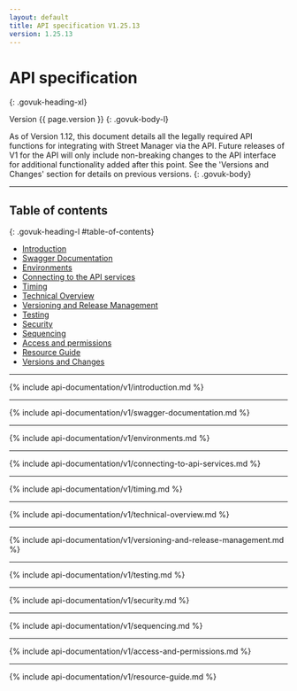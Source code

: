 ```yaml
---
layout: default
title: API specification V1.25.13
version: 1.25.13
---
```

# API specification
{: .govuk-heading-xl}

Version {{ page.version }}
{: .govuk-body-l}

As of Version 1.12, this document details all the legally required API functions for integrating with Street Manager via the API. Future releases of V1 for the API will only include non-breaking changes to the API interface for additional functionality added after this point. See the 'Versions and Changes' section for details on previous versions.
{: .govuk-body}

<hr class="govuk-section-break govuk-section-break--xl govuk-section-break--visible">

## Table of contents
{: .govuk-heading-l #table-of-contents}

<ul class="govuk-list govuk-list--number">
  <li><a class="govuk-link" href="#introduction">Introduction</a></li>
  <li><a class="govuk-link" href="#swagger-documentation">Swagger Documentation</a></li>
  <li><a class="govuk-link" href="#environments">Environments</a></li>
  <li><a class="govuk-link" href="#connecting">Connecting to the API services</a></li>
  <li><a class="govuk-link" href="#timing">Timing</a></li>
  <li><a class="govuk-link" href="#technical-overview">Technical Overview</a></li>
  <li><a class="govuk-link" href="#versioningandreleasemanagement">Versioning and Release Management</a></li>
  <li><a class="govuk-link" href="#testing">Testing</a></li>
  <li><a class="govuk-link" href="#security">Security</a></li>
  <li><a class="govuk-link" href="#sequencing">Sequencing</a></li>
  <li><a class="govuk-link" href="#access-and-permissions">Access and permissions</a></li>
  <li><a class="govuk-link" href="#resource-guide">Resource Guide</a></li>
  <li><a class="govuk-link" href="{{ site.baseurl }}/api-documentation/versions-and-changes/v1/changelog#v#{{ page.version | replace: '.', '-' }}">Versions and Changes</a></li>
</ul>

<hr class="govuk-section-break govuk-section-break--xl govuk-section-break--visible">

{% include api-documentation/v1/introduction.md %}

<hr class="govuk-section-break govuk-section-break--xl govuk-section-break--visible">

{% include api-documentation/v1/swagger-documentation.md %}

<hr class="govuk-section-break govuk-section-break--xl govuk-section-break--visible">

{% include api-documentation/v1/environments.md %}

<hr class="govuk-section-break govuk-section-break--xl govuk-section-break--visible">

{% include api-documentation/v1/connecting-to-api-services.md %}

<hr class="govuk-section-break govuk-section-break--xl govuk-section-break--visible">

{% include api-documentation/v1/timing.md %}

<hr class="govuk-section-break govuk-section-break--xl govuk-section-break--visible">

{% include api-documentation/v1/technical-overview.md %}

<hr class="govuk-section-break govuk-section-break--xl govuk-section-break--visible">

{% include api-documentation/v1/versioning-and-release-management.md %}

<hr class="govuk-section-break govuk-section-break--xl govuk-section-break--visible">

{% include api-documentation/v1/testing.md %}

<hr class="govuk-section-break govuk-section-break--xl govuk-section-break--visible">

{% include api-documentation/v1/security.md %}

<hr class="govuk-section-break govuk-section-break--xl govuk-section-break--visible">

{% include api-documentation/v1/sequencing.md %}

<hr class="govuk-section-break govuk-section-break--xl govuk-section-break--visible">

{% include api-documentation/v1/access-and-permissions.md %}

<hr class="govuk-section-break govuk-section-break--xl govuk-section-break--visible">

{% include api-documentation/v1/resource-guide.md %}


